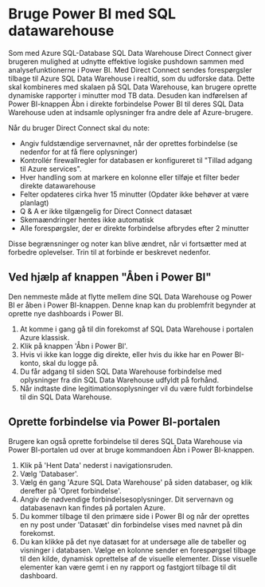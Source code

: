 <properties
   pageTitle="Bruge Power BI med SQL datawarehouse | Microsoft Azure"
   description="Tip til brug af Power BI med Azure SQL Data Warehouse til udvikling af løsninger."
   services="sql-data-warehouse"
   documentationCenter="NA"
   authors="lodipalm"
   manager="barbkess"
   editor=""/>

<tags
   ms.service="sql-data-warehouse"
   ms.devlang="NA"
   ms.topic="article"
   ms.tgt_pltfrm="NA"
   ms.workload="data-services"
   ms.date="05/31/2016"
   ms.author="lodipalm;barbkess;sonyama"/>

# <a name="use-power-bi-with-sql-data-warehouse"></a>Bruge Power BI med SQL datawarehouse
Som med Azure SQL-Database SQL Data Warehouse Direct Connect giver brugeren mulighed at udnytte effektive logiske pushdown sammen med analysefunktionerne i Power BI.  Med Direct Connect sendes forespørgsler tilbage til Azure SQL Data Warehouse i realtid, som du udforske data.  Dette skal kombineres med skalaen på SQL Data Warehouse, kan brugere oprette dynamiske rapporter i minutter mod TB data.  Desuden kan indførelsen af Power BI-knappen Åbn i direkte forbindelse Power BI til deres SQL Data Warehouse uden at indsamle oplysninger fra andre dele af Azure-brugere.

Når du bruger Direct Connect skal du note:

+ Angiv fuldstændige servernavnet, når der oprettes forbindelse (se nedenfor for at få flere oplysninger)
+ Kontrollér firewallregler for databasen er konfigureret til "Tillad adgang til Azure services".
+ Hver handling som at markere en kolonne eller tilføje et filter beder direkte datawarehouse
+ Felter opdateres cirka hver 15 minutter (Opdater ikke behøver at være planlagt)
+ Q & A er ikke tilgængelig for Direct Connect datasæt
+ Skemaændringer hentes ikke automatisk
+ Alle forespørgsler, der er direkte forbindelse afbrydes efter 2 minutter

Disse begrænsninger og noter kan blive ændret, når vi fortsætter med at forbedre oplevelser. Trin til at forbinde er beskrevet nedenfor.  

## <a name="using-the-open-in-power-bi-button"></a>Ved hjælp af knappen "Åben i Power BI"
Den nemmeste måde at flytte mellem dine SQL Data Warehouse og Power BI er åben i Power BI-knappen. Denne knap kan du problemfrit begynder at oprette nye dashboards i Power BI.  

1.  At komme i gang gå til din forekomst af SQL Data Warehouse i portalen Azure klassisk.
2.  Klik på knappen 'Åbn i Power BI'.
3.  Hvis vi ikke kan logge dig direkte, eller hvis du ikke har en Power BI-konto, skal du logge på.  
4.  Du får adgang til siden SQL Data Warehouse forbindelse med oplysninger fra din SQL Data Warehouse udfyldt på forhånd.
5.  Når indtaste dine legitimationsoplysninger vil du være fuldt forbindelse til din SQL Data Warehouse.

## <a name="connecting-through-the-power-bi-portal"></a>Oprette forbindelse via Power BI-portalen
Brugere kan også oprette forbindelse til deres SQL Data Warehouse via Power BI-portalen ud over at bruge kommandoen Åbn i Power BI-knappen.

1.  Klik på 'Hent Data' nederst i navigationsruden.
2.  Vælg 'Databaser'.
3.  Vælg én gang 'Azure SQL Data Warehouse' på siden databaser, og klik derefter på 'Opret forbindelse'.
4.  Angiv de nødvendige forbindelsesoplysninger.  Dit servernavn og databasenavn kan findes på portalen Azure.
5.  Du kommer tilbage til den primære side i Power BI og når der oprettes en ny post under 'Datasæt' din forbindelse vises med navnet på din forekomst.  
6.   Du kan klikke på det nye datasæt for at undersøge alle de tabeller og visninger i databasen. Vælge en kolonne sender en forespørgsel tilbage til den kilde, dynamisk oprettelse af de visuelle elementer. Disse visuelle elementer kan være gemt i en ny rapport og fastgjort tilbage til dit dashboard.

<!--Image references-->

<!--Article references-->
[SQL Data Warehouse development overview]:  ./sql-data-warehouse-overview-develop/
[SQL Data Warehouse integration overview]:  ./sql-data-warehouse-overview-integration/

<!--MSDN references-->

<!--Other Web references-->
